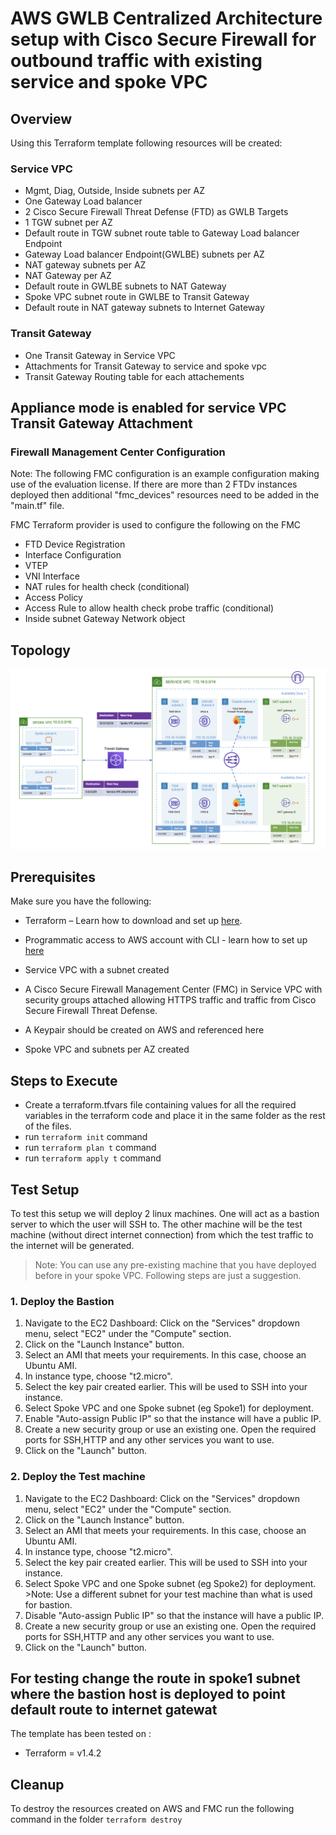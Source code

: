 # AWS GWLB Centralized Architecture setup with Cisco Secure Firewall for outbound traffic with existing service and spoke VPC

## Overview

Using this Terraform template following resources will be created:

### Service VPC

- Mgmt, Diag, Outside, Inside subnets per AZ
- One Gateway Load balancer
- 2 Cisco Secure Firewall Threat Defense (FTD) as GWLB Targets
- 1 TGW subnet per AZ
- Default route in TGW subnet route table to Gateway Load balancer Endpoint
- Gateway Load balancer Endpoint(GWLBE) subnets per AZ
- NAT gateway subnets per AZ
- NAT Gateway per AZ
- Default route in GWLBE subnets to NAT Gateway
- Spoke VPC subnet route in GWLBE to Transit Gateway
- Default route in NAT gateway subnets to Internet Gateway

### Transit Gateway

- One Transit Gateway in Service VPC
- Attachments for Transit Gateway to service and spoke vpc
- Transit Gateway Routing table for each attachements

## Appliance mode is enabled for service VPC Transit Gateway Attachment

### Firewall Management Center Configuration

Note: The following FMC configuration is an example configuration making use of the evaluation license. If there are more than 2 FTDv instances deployed then additional "fmc_devices" resources need to be added in the "main.tf" file.

FMC Terraform provider is used to configure the following on the FMC

- FTD Device Registration
- Interface Configuration
- VTEP
- VNI Interface
- NAT rules for health check (conditional)
- Access Policy
- Access Rule to allow health check probe traffic (conditional)
- Inside subnet Gateway Network object

## Topology

![GWLB Centralized Architecture](../../images/centralized_architecture.png)

## Prerequisites

Make sure you have the following:

- Terraform – Learn how to download and set up [here](https://learn.hashicorp.com/terraform/getting-started/install.html).
- Programmatic access to AWS account with CLI - learn how to set up [here](https://docs.aws.amazon.com/cli/latest/userguide/cli-chap-configure.html)

- Service VPC with a subnet created
- A Cisco Secure Firewall Management Center (FMC) in Service VPC with security groups attached allowing HTTPS traffic and traffic from Cisco Secure Firewall Threat Defense.
- A Keypair should be created on AWS and referenced here
- Spoke VPC and subnets per AZ created

## Steps to Execute

- Create a terraform.tfvars file containing values for all the required variables in the terraform code and place it in the same folder as the rest of the files.
- run ``terraform init`` command
- run ``terraform plan t`` command
- run ``terraform apply t`` command

## Test Setup

To test this setup we will deploy 2 linux machines. One will act as a bastion server to which the user will SSH to. The other machine will be the test machine (without direct internet connection) from which the test traffic to the internet will be generated.

> Note: You can use any pre-existing machine that you have deployed before in your spoke VPC. Following steps are just a suggestion.

### 1. Deploy the Bastion

1. Navigate to the EC2 Dashboard: Click on the "Services" dropdown menu, select "EC2" under the "Compute" section.
2. Click on the "Launch Instance" button.
3. Select an AMI that meets your requirements. In this case, choose an Ubuntu AMI.
4. In instance type, choose "t2.micro".
5. Select the key pair created earlier. This will be used to SSH into your instance.
6. Select Spoke VPC and one Spoke subnet (eg Spoke1) for deployment.
7. Enable "Auto-assign Public IP" so that the instance will have a public IP.
8. Create a new security group or use an existing one. Open the required ports for SSH,HTTP and any other services you want to use.
9. Click on the "Launch" button.

### 2. Deploy the Test machine

1. Navigate to the EC2 Dashboard: Click on the "Services" dropdown menu, select "EC2" under the "Compute" section.
2. Click on the "Launch Instance" button.
3. Select an AMI that meets your requirements. In this case, choose an Ubuntu AMI.
4. In instance type, choose "t2.micro".
5. Select the key pair created earlier. This will be used to SSH into your instance.
6. Select Spoke VPC and one Spoke subnet (eg Spoke2) for deployment. >Note: Use a different subnet for your test machine than what is used for bastion.
7. Disable "Auto-assign Public IP" so that the instance will have a public IP.
8. Create a new security group or use an existing one. Open the required ports for SSH,HTTP and any other services you want to use.
9. Click on the "Launch" button.

## For testing change the route in spoke1 subnet where the bastion host is deployed to point default route to internet gatewat

The template has been tested on :

- Terraform = v1.4.2

## Cleanup

To destroy the resources created on AWS and FMC run the following command in the folder
`terraform destroy`
